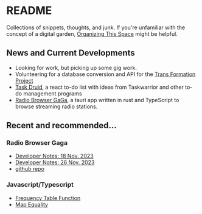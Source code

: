 # README

Collections of snippets, thoughts, and junk. If you're unfamiliar with the concept of a digital garden, [Organizing This Space](Digital_Garden_Thoughts/dg3_organizaing_this_space.md) might be helpful.

## News and Current Developments

- Looking for work, but picking up some gig work.
- Volunteering for a database conversion and API for the [Trans Formation Project](https://www.transformationsproject.org)
- [Task Druid](https://github.com/kaesluder/taskdruid), a react to-do list with ideas from Taskwarrior and other to-do management programs
- [Radio Browser GaGa](https://github.com/kaesluder/radiogaga), a tauri app written in rust and TypeScript to browse streaming radio stations.

## Recent and recommended...

### Radio Browser Gaga

- [Developer Notes: 18 Nov. 2023](Radio_Browser_GaGa/2023-11-18-first-steps.md)
- [Developer Notes: 26 Nov. 2023](Radio_Browser_GaGa/2023-11-26-thanksgiving-week-reflections.md)
- [github repo](https://github.com/kaesluder/radiogaga)

### Javascript/Typescript

- [Frequency Table Function](Javascript/frequency_table.md)
- [Map Equality](Javascript/deep_map_equality.md)
